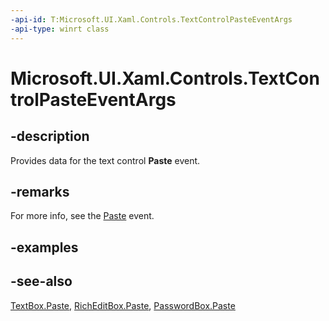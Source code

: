 ```yaml
---
-api-id: T:Microsoft.UI.Xaml.Controls.TextControlPasteEventArgs
-api-type: winrt class
---
```


<!-- Class syntax.
public class TextControlPasteEventArgs : Windows.UI.Xaml.Controls.ITextControlPasteEventArgs
-->

# Microsoft.UI.Xaml.Controls.TextControlPasteEventArgs

## -description
Provides data for the text control **Paste** event.

## -remarks
For more info, see the [Paste](textbox_paste.md) event.

## -examples

## -see-also
[TextBox.Paste](textbox_paste.md), [RichEditBox.Paste](richeditbox_paste.md), [PasswordBox.Paste](passwordbox_paste.md)
